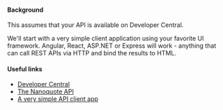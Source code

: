 #### Background
This assumes that your API is available on Developer Central.  

We'll start with a very simple client application using your favorite UI framework. Angular, React, ASP.NET or Express will work - anything that can call REST APIs via HTTP and bind the results to HTML.

#### Useful links

 * [Developer Central](https://meta.developer.dxc.com) 
 * [The Nanoquote API](https://meta.developer.dxc.com/apis/nano-quote)
 * [A very simple API client app](https://github.com/fsiddiqi/api-client)